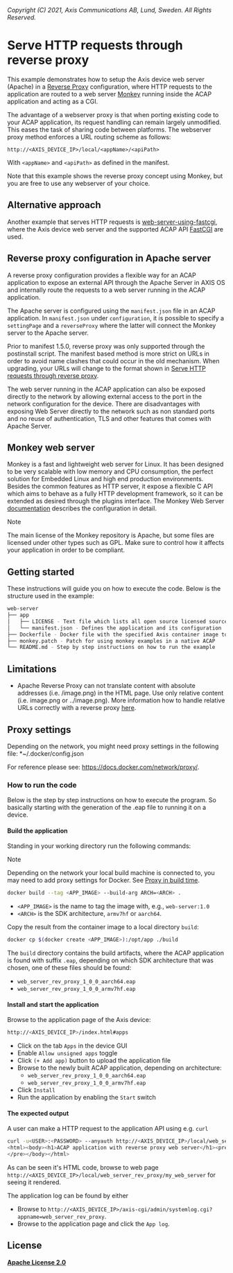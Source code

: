 *Copyright (C) 2021, Axis Communications AB, Lund, Sweden. All Rights Reserved.*

# Serve HTTP requests through reverse proxy

This example demonstrates how to setup the Axis device web server (Apache) in a
[Reverse Proxy](https://httpd.apache.org/docs/2.4/howto/reverse_proxy.html)
configuration, where HTTP requests to the application are routed to a web server
[Monkey](https://github.com/monkey/monkey) running inside the ACAP application
and acting as a CGI.

The advantage of a webserver proxy is that when porting existing code to your
ACAP application, its request handling can remain largely unmodified. This eases
the task of sharing code between platforms. The webserver proxy method enforces
a URL routing scheme as follows:

`http://<AXIS_DEVICE_IP>/local/<appName>/<apiPath>`

With `<appName>` and `<apiPath>` as defined in the manifest.

Note that this example shows the reverse proxy concept using Monkey, but you are
free to use any webserver of your choice.

## Alternative approach

Another example that serves HTTP requests is
[web-server-using-fastcgi](../web-server-using-fastcgi), where the Axis device
web server and the supported ACAP API
[FastCGI](https://developer.axis.com/acap/api/native-sdk-api/#fastcgi)
are used.

## Reverse proxy configuration in Apache server

A reverse proxy configuration provides a flexible way for an ACAP application
to expose an external API through the Apache Server in AXIS OS and internally
route the requests to a web server running in the ACAP application.

The Apache server is configured using the `manifest.json` file in an ACAP
application. In `manifest.json` under `configuration`, it is possible to specify
a `settingPage` and a `reverseProxy` where the latter will connect the Monkey
server to the Apache server.

Prior to manifest 1.5.0, reverse proxy was only supported through the
postinstall script. The manifest based method is more strict on URLs in order to
avoid name clashes that could occur in the old mechanism. When upgrading, your
URLs will change to the format shown in
[Serve HTTP requests through reverse proxy](#serve-http-requests-through-reverse-proxy).

The web server running in the ACAP application can also be exposed directly to
the network by allowing external access to the port in the network
configuration for the device. There are disadvantages with exposing Web
Server directly to the network such as non standard ports and no reuse of
authentication, TLS and other features that comes with Apache Server.

## Monkey web server

Monkey is a fast and lightweight web server for Linux. It has been designed to
be very scalable with low memory and CPU consumption, the perfect solution for
Embedded Linux and high end production environments. Besides the common
features as HTTP server, it expose a flexible C API which aims to behave as a
fully HTTP development framework, so it can be extended as desired through the
plugins interface. The Monkey Web Server
[documentation](https://github.com/monkey/monkey-docs/) describes the
configuration in detail.

> [!NOTE]
> The main license of the Monkey repository is Apache, but some files
> are licensed under other types such as GPL. Make sure to control how it
> affects your application in order to be compliant.

## Getting started

These instructions will guide you on how to execute the code. Below is the
structure used in the example:

```sh
web-server
├── app
│   ├── LICENSE - Text file which lists all open source licensed source code distributed with the application
│   └── manifest.json - Defines the application and its configuration
├── Dockerfile - Docker file with the specified Axis container image to build the example specified
├── monkey.patch - Patch for using monkey examples in a native ACAP
└── README.md - Step by step instructions on how to run the example
```

## Limitations

- Apache Reverse Proxy can not translate content with absolute addresses (i.e.
  /image.png) in the HTML page. Use only relative content (i.e. image.png or
../image.png). More information how to handle relative URLs correctly with a
reverse proxy
[here](https://serverfault.com/questions/561892/how-to-handle-relative-urls-correctly-with-a-reverse-proxy).

## Proxy settings

Depending on the network, you might need proxy settings in the following file: *~/.docker/config.json

For reference please see: https://docs.docker.com/network/proxy/.

### How to run the code

Below is the step by step instructions on how to execute the program. So
basically starting with the generation of the .eap file to running it on a
device.

#### Build the application

Standing in your working directory run the following commands:

> [!NOTE]
>
> Depending on the network your local build machine is connected to, you may need to add proxy
> settings for Docker. See
> [Proxy in build time](https://developer.axis.com/acap/develop/proxy/#proxy-in-build-time).

```sh
docker build --tag <APP_IMAGE> --build-arg ARCH=<ARCH> .
```

- `<APP_IMAGE>` is the name to tag the image with, e.g., `web-server:1.0`
- `<ARCH>` is the SDK architecture, `armv7hf` or `aarch64`.

Copy the result from the container image to a local directory `build`:

```sh
docker cp $(docker create <APP_IMAGE>):/opt/app ./build
```

The `build` directory contains the build artifacts, where the ACAP application
is found with suffix `.eap`, depending on which SDK architecture that was
chosen, one of these files should be found:

- `web_server_rev_proxy_1_0_0_aarch64.eap`
- `web_server_rev_proxy_1_0_0_armv7hf.eap`

#### Install and start the application

Browse to the application page of the Axis device:

```sh
http://<AXIS_DEVICE_IP>/index.html#apps
```

- Click on the tab `Apps` in the device GUI
- Enable `Allow unsigned apps` toggle
- Click `(+ Add app)` button to upload the application file
- Browse to the newly built ACAP application, depending on architecture:
  - `web_server_rev_proxy_1_0_0_aarch64.eap`
  - `web_server_rev_proxy_1_0_0_armv7hf.eap`
- Click `Install`
- Run the application by enabling the `Start` switch

#### The expected output

A user can make a HTTP request to the application API using e.g. `curl`

```sh
curl -u<USER>:<PASSWORD> --anyauth http://<AXIS_DEVICE_IP>/local/web_server_rev_proxy/my_web_server
<html><body><h1>ACAP application with reverse proxy web server</h1><pre><br>Application name:      web_server_rev_proxy<br>Reverse proxy path:    /local/web_server_rev_proxy/my_web_server<br>Request timestamp:     Fri Jan 24 14:54:47 2025
</pre></body></html>
```

As can be seen it's HTML code, browse to web page
`http://<AXIS_DEVICE_IP>/local/web_server_rev_proxy/my_web_server`
for seeing it rendered.

The application log can be found by either

- Browse to `http://<AXIS_DEVICE_IP>/axis-cgi/admin/systemlog.cgi?appname=web_server_rev_proxy`.
- Browse to the application page and click the `App log`.

## License

**[Apache License 2.0](../LICENSE)**

